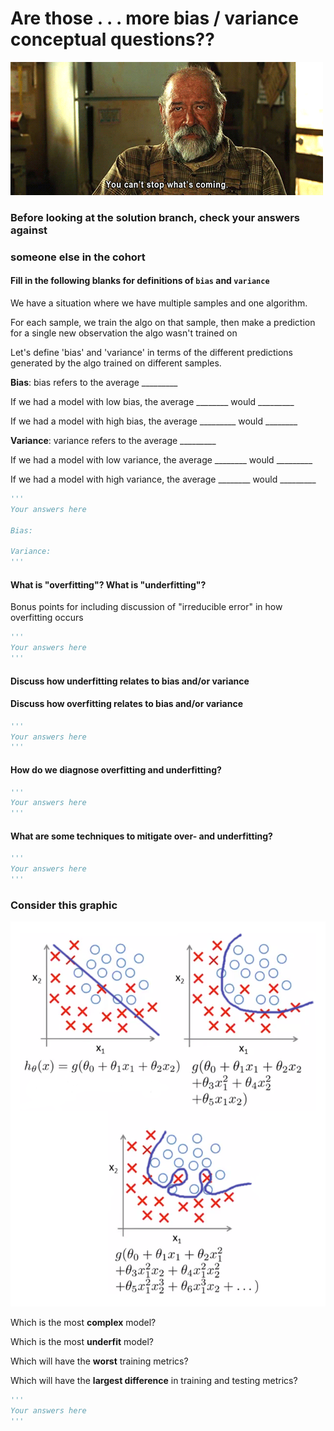 # Are those . . . more bias / variance conceptual questions??

![](viz/cant_stop.gif)

### Before looking at the solution branch, check your answers against 
### someone else in the cohort



#### Fill in the following blanks for definitions of `bias` and `variance`

We have a situation where we have multiple samples and one algorithm.

For each sample, we train the algo on that sample, then make a prediction
for a single new observation the algo wasn't trained on

Let's define 'bias' and 'variance' in terms of the different predictions 
generated by the algo trained on different samples.

**Bias**: bias refers to the average _________

If we had a model with low bias, 
the average ________ would _________

If we had a model with high bias,
the average _________ would ________



**Variance**: variance refers to the average _________

If we had a model with low variance, 
the average ________ would _________

If we had a model with high variance,
the average ________ would _________


```python
'''
Your answers here

Bias:

Variance:  
'''
```

#### What is "overfitting"?  What is "underfitting"?

Bonus points for including discussion of "irreducible 
error" in how overfitting occurs


```python
'''
Your answers here
'''
```

#### Discuss how underfitting relates to bias and/or variance

#### Discuss how overfitting relates to bias and/or variance


```python
'''
Your answers here
'''
```

#### How do we diagnose overfitting and underfitting?


```python
'''
Your answers here
'''
```

#### What are some techniques to mitigate over- and underfitting?


```python
'''
Your answers here
'''
```

### Consider this graphic

![](viz/diff_fits.png)

Which is the most **complex** model?

Which is the most **underfit** model?

Which will have the **worst** training metrics?

Which will have the **largest difference** 
in training and testing metrics?


```python
'''
Your answers here
'''
```
